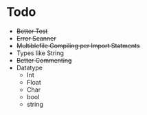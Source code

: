 # Todo
- ~~Better Test~~
- ~~Error Scanner~~
- ~~Multiblefile Compiling per Import Statments~~
- Types like String
- ~~Better Commenting~~
- Datatype
    - Int
    - Float
    - Char
    - bool
    - string

